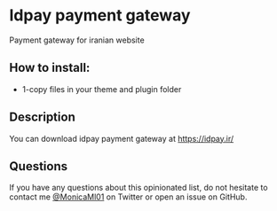 # Idpay payment gateway

Payment gateway for iranian website

## How to install:

- 1-copy files in your theme and plugin folder

## Description

You can download idpay payment gateway at https://idpay.ir/

## Questions

If you have any questions about this opinionated list, do not hesitate to contact me [@MonicaMl01](https://twitter.com/MonicaMl01) on Twitter or open an issue on GitHub.